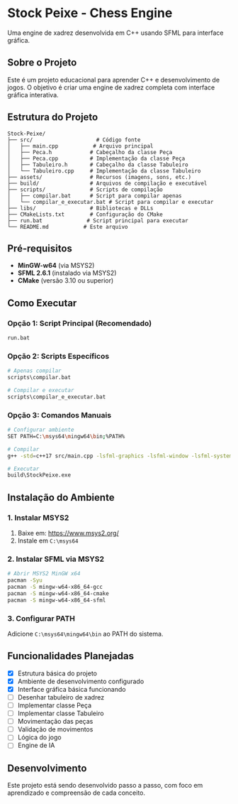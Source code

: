 # Stock Peixe - Chess Engine

Uma engine de xadrez desenvolvida em C++ usando SFML para interface gráfica.

## Sobre o Projeto

Este é um projeto educacional para aprender C++ e desenvolvimento de jogos. O objetivo é criar uma engine de xadrez completa com interface gráfica interativa.

## Estrutura do Projeto

```
Stock-Peixe/
├── src/                    # Código fonte
│   ├── main.cpp           # Arquivo principal
│   ├── Peca.h            # Cabeçalho da classe Peça
│   ├── Peca.cpp          # Implementação da classe Peça
│   ├── Tabuleiro.h       # Cabeçalho da classe Tabuleiro
│   └── Tabuleiro.cpp     # Implementação da classe Tabuleiro
├── assets/               # Recursos (imagens, sons, etc.)
├── build/                # Arquivos de compilação e executável
├── scripts/              # Scripts de compilação
│   ├── compilar.bat      # Script para compilar apenas
│   └── compilar_e_executar.bat # Script para compilar e executar
├── libs/                 # Bibliotecas e DLLs
├── CMakeLists.txt        # Configuração do CMake
├── run.bat              # Script principal para executar
└── README.md           # Este arquivo
```

## Pré-requisitos

- **MinGW-w64** (via MSYS2)
- **SFML 2.6.1** (instalado via MSYS2)
- **CMake** (versão 3.10 ou superior)

## Como Executar

### Opção 1: Script Principal (Recomendado)
```bash
run.bat
```

### Opção 2: Scripts Específicos
```bash
# Apenas compilar
scripts\compilar.bat

# Compilar e executar
scripts\compilar_e_executar.bat
```

### Opção 3: Comandos Manuais
```bash
# Configurar ambiente
SET PATH=C:\msys64\mingw64\bin;%PATH%

# Compilar
g++ -std=c++17 src/main.cpp -lsfml-graphics -lsfml-window -lsfml-system -o build/StockPeixe.exe

# Executar
build\StockPeixe.exe
```

## Instalação do Ambiente

### 1. Instalar MSYS2
1. Baixe em: https://www.msys2.org/
2. Instale em `C:\msys64`

### 2. Instalar SFML via MSYS2
```bash
# Abrir MSYS2 MinGW x64
pacman -Syu
pacman -S mingw-w64-x86_64-gcc
pacman -S mingw-w64-x86_64-cmake
pacman -S mingw-w64-x86_64-sfml
```

### 3. Configurar PATH
Adicione `C:\msys64\mingw64\bin` ao PATH do sistema.

## Funcionalidades Planejadas

- [x] Estrutura básica do projeto
- [x] Ambiente de desenvolvimento configurado
- [x] Interface gráfica básica funcionando
- [ ] Desenhar tabuleiro de xadrez
- [ ] Implementar classe Peça
- [ ] Implementar classe Tabuleiro
- [ ] Movimentação das peças
- [ ] Validação de movimentos
- [ ] Lógica do jogo
- [ ] Engine de IA

## Desenvolvimento

Este projeto está sendo desenvolvido passo a passo, com foco em aprendizado e compreensão de cada conceito.
